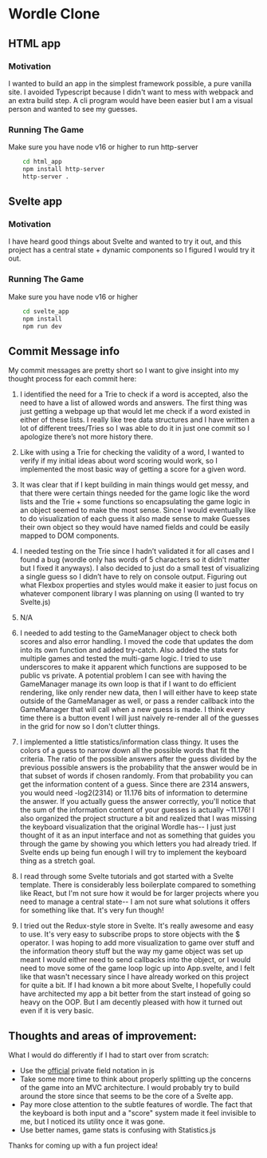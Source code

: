 # Wordle Clone

## HTML app

### Motivation

I wanted to build an app in the simplest framework possible, a pure vanilla site. I avoided Typescript because I didn't want to mess with webpack and an extra build step. A cli program would have been easier but I am a visual person and wanted to see my guesses.

### Running The Game

Make sure you have node v16 or higher to run http-server

```bash
    cd html_app
    npm install http-server
    http-server .
```

## Svelte app

### Motivation

I have heard good things about Svelte and wanted to try it out, and this project has a central state + dynamic components so I figured I would try it out.

### Running The Game

Make sure you have node v16 or higher

```bash
    cd svelte_app
    npm install
    npm run dev
```

## Commit Message info

My commit messages are pretty short so I want to give insight into my thought process for each commit here:

1. I identified the need for a Trie to check if a word is accepted, also the need to have a list of allowed words and answers. The first thing was just getting a webpage up that would let me check if a word existed in either of these lists. I really like tree data structures and I have written a lot of different trees/Tries so I was able to do it in just one commit so I apologize there’s not more history there.

2. Like with using a Trie for checking the validity of a word, I wanted to verify if my initial ideas about word scoring would work, so I implemented the most basic way of getting a score for a given word.

3. It was clear that if I kept building in main things would get messy, and that there were certain things needed for the game logic like the word lists and the Trie + some functions so encapsulating the game logic in an object seemed to make the most sense. Since I would eventually like to do visualization of each guess it also made sense to make Guesses their own object so they would have named fields and could be easily mapped to DOM components.

4. I needed testing on the Trie since I hadn’t validated it for all cases and I found a bug (wordle only has words of 5 characters so it didn’t matter but I fixed it anyways). I also decided to just do a small test of visualizing a single guess so I didn’t have to rely on console output. Figuring out what Flexbox properties and styles would make it easier to just focus on whatever component library I was planning on using (I wanted to try Svelte.js)

5. N/A

6. I needed to add testing to the GameManager object to check both scores and also error handling. I moved the code that updates the dom into its own function and added try-catch. Also added the stats for multiple games and tested the multi-game logic. I tried to use underscores to make it apparent which functions are supposed to be public vs private. A potential problem I can see with having the GameManager manage its own loop is that if I want to do efficient rendering, like only render new data, then I will either have to keep state outside of the GameManager as well, or pass a render callback into the GameManager that will call when a new guess is made. I think every time there is a button event I will just naively re-render all of the guesses in the grid for now so I don't clutter things.

7. I implemented a little statistics/information class thingy. It uses the colors of a guess to narrow down all the possible words that fit the criteria. The ratio of the possible answers after the guess divided by the previous possible answers is the probability that the answer would be in that subset of words if chosen randomly. From that probability you can get the information content of a guess. Since there are 2314 answers, you would need -log2(2314) or 11.176 bits of information to determine the answer. If you actually guess the answer correctly, you'll notice that the sum of the information content of your guesses is actually ~11.176! I also organized the project structure a bit and realized that I was missing the keyboard visualization that the original Wordle has-- I just just thought of it as an input interface and not as something that guides you through the game by showing you which letters you had already tried. If Svelte ends up being fun enough I will try to implement the keyboard thing as a stretch goal.

8. I read through some Svelte tutorials and got started with a Svelte template. There is considerably less boilerplate compared to something like React, but I'm not sure how it would be for larger projects where you need to manage a central state-- I am not sure what solutions it offers for something like that. It's very fun though!

9. I tried out the Redux-style store in Svelte. It's really awesome and easy to use. It's very easy to subscribe props to store objects with the $ operator. I was hoping to add more visualization to game over stuff and the information theory stuff but the way my game object was set up meant I would either need to send callbacks into the object, or I would need to move some of the game loop logic up into App.svelte, and I felt like that wasn't necessary since I have already worked on this project for quite a bit. If I had known a bit more about Svelte, I hopefully could have architected my app a bit better from the start instead of going so heavy on the OOP. But I am decently pleased with how it turned out even if it is very basic.

## Thoughts and areas of improvement:

What I would do differently if I had to start over from scratch:
- Use the [official](https://developer.mozilla.org/en-US/docs/Web/JavaScript/Reference/Classes/Private_class_fields) private field notation in js
- Take some more time to think about properly splitting up the concerns of the game into an MVC architecture. I would probably try to build around the store since that seems to be the core of a Svelte app.
- Pay more close attention to the subtle features of wordle. The fact that the keyboard is both input and a "score" system made it feel invisible to me, but I noticed its utility once it was gone.
- Use better names, game stats is confusing with Statistics.js

Thanks for coming up with a fun project idea!


